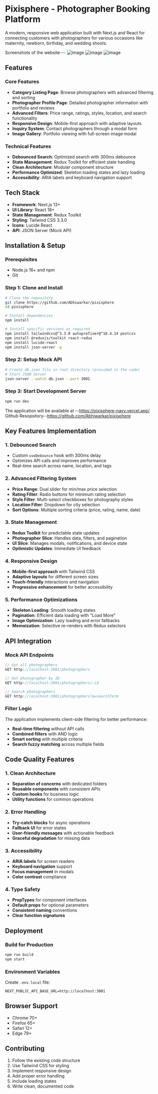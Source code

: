 # Pixisphere - Photographer Booking Platform

A modern, responsive web application built with Next.js and React for connecting customers with photographers for various occasions like maternity, newborn, birthday, and wedding shoots.

Screenshots of the website---
![image](https://github.com/user-attachments/assets/6bb3a9a6-4f10-4dda-8f14-5485b7f9e636)
![image](https://github.com/user-attachments/assets/f78831ae-516a-41fb-b434-c7729faac28e)
![image](https://github.com/user-attachments/assets/0c6cf1fc-8954-4e08-9639-1b9390df5d0c)





## Features

### Core Features
- **Category Listing Page**: Browse photographers with advanced filtering and sorting
- **Photographer Profile Page**: Detailed photographer information with portfolio and reviews
- **Advanced Filters**: Price range, ratings, styles, location, and search functionality
- **Responsive Design**: Mobile-first approach with adaptive layouts
- **Inquiry System**: Contact photographers through a modal form
- **Image Gallery**: Portfolio viewing with full-screen image modal

### Technical Features
- **Debounced Search**: Optimized search with 300ms debounce
- **State Management**: Redux Toolkit for efficient state handling
- **Clean Architecture**: Modular component structure
- **Performance Optimized**: Skeleton loading states and lazy loading
- **Accessibility**: ARIA labels and keyboard navigation support

## Tech Stack

- **Framework**: Next.js 13+
- **UI Library**: React 18+
- **State Management**: Redux Toolkit
- **Styling**: Tailwind CSS 3.3.0
- **Icons**: Lucide React
- **API**: JSON Server (Mock API)

## Installation & Setup

### Prerequisites
- Node.js 16+ and npm
- Git

### Step 1: Clone and Install
```bash
# Clone the repository
git clone https://github.com/Abhiwarkar/pixisphere
cd pixisphere

# Install dependencies
npm install

# Install specific versions as required
npm install tailwindcss@^3.3.0 autoprefixer@^10.4.14 postcss
npm install @reduxjs/toolkit react-redux
npm install lucide-react
npm install json-server -g
```

### Step 2: Setup Mock API
```bash
# Create db.json file in root directory (provided in the code)
# Start JSON Server
json-server --watch db.json --port 3001
```

### Step 3: Start Development Server
```bash
npm run dev
```

The application will be available at --https://pixisphere-navy.vercel.app/
Github Resopsitory--https://github.com/Abhiwarkar/pixisphere



## Key Features Implementation

### 1. Debounced Search
- Custom `useDebounce` hook with 300ms delay
- Optimizes API calls and improves performance
- Real-time search across name, location, and tags

### 2. Advanced Filtering System
- **Price Range**: Dual slider for min/max price selection
- **Rating Filter**: Radio buttons for minimum rating selection
- **Style Filter**: Multi-select checkboxes for photography styles
- **Location Filter**: Dropdown for city selection
- **Sort Options**: Multiple sorting criteria (price, rating, name, date)

### 3. State Management
- **Redux Toolkit** for predictable state updates
- **Photographer Slice**: Handles data, filters, and pagination
- **UI Slice**: Manages modals, notifications, and device state
- **Optimistic Updates**: Immediate UI feedback

### 4. Responsive Design
- **Mobile-first approach** with Tailwind CSS
- **Adaptive layouts** for different screen sizes
- **Touch-friendly** interactions and navigation
- **Progressive enhancement** for better accessibility

### 5. Performance Optimizations
- **Skeleton Loading**: Smooth loading states
- **Pagination**: Efficient data loading with "Load More"
- **Image Optimization**: Lazy loading and error fallbacks
- **Memoization**: Selective re-renders with Redux selectors

## API Integration

### Mock API Endpoints
```javascript
// Get all photographers
GET http://localhost:3001/photographers

// Get photographer by ID
GET http://localhost:3001/photographers/:id

// Search photographers
GET http://localhost:3001/photographers?q=searchTerm
```

### Filter Logic
The application implements client-side filtering for better performance:
- **Real-time filtering** without API calls
- **Combined filters** with AND logic
- **Smart sorting** with multiple criteria
- **Search fuzzy matching** across multiple fields

## Code Quality Features

### 1. Clean Architecture
- **Separation of concerns** with dedicated folders
- **Reusable components** with consistent APIs
- **Custom hooks** for business logic
- **Utility functions** for common operations

### 2. Error Handling
- **Try-catch blocks** for async operations
- **Fallback UI** for error states
- **User-friendly messages** with actionable feedback
- **Graceful degradation** for missing data

### 3. Accessibility
- **ARIA labels** for screen readers
- **Keyboard navigation** support
- **Focus management** in modals
- **Color contrast** compliance

### 4. Type Safety
- **PropTypes** for component interfaces
- **Default props** for optional parameters
- **Consistent naming** conventions
- **Clear function signatures**

## Deployment

### Build for Production
```bash
npm run build
npm start
```

### Environment Variables
Create `.env.local` file:
```env
NEXT_PUBLIC_API_BASE_URL=http://localhost:3001
```

## Browser Support
- Chrome 70+
- Firefox 65+
- Safari 12+
- Edge 79+

## Contributing

1. Follow the existing code structure
2. Use Tailwind CSS for styling
3. Implement responsive design
4. Add proper error handling
5. Include loading states
6. Write clean, documented code

